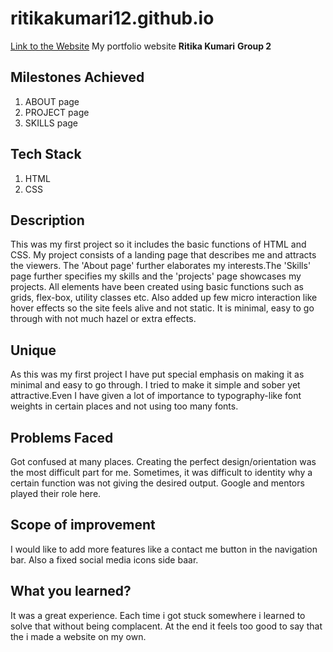 # ritikakumari12.github.io
[Link to the Website](https://ritikakumari12.github.io/)
My portfolio website
**Ritika Kumari**
**Group 2**
## Milestones Achieved
1. ABOUT page
2. PROJECT page
3. SKILLS page
## Tech Stack
1. HTML
2. CSS
## Description
This was my first project so it includes the basic functions of HTML and CSS. My project consists of a landing page that describes me and attracts the viewers. The 'About page' further elaborates my interests.The 'Skills' page further specifies my skills and the 'projects' page showcases my projects. All elements have been created using basic functions such as grids, flex-box, utility classes etc. Also added up few micro interaction like hover effects so the site feels alive and not static. It is minimal, easy to go through with not much hazel or extra effects.
## Unique
As this was my first project I have put special emphasis on making it as minimal and easy to go through. I tried to make it simple and sober yet attractive.Even I have given a lot of importance to typography-like font weights in certain places and not using too many fonts.
## Problems Faced
Got confused at many places. Creating the perfect design/orientation was the most difficult part for me. Sometimes, it was difficult to identity why a certain function was not giving the desired output. Google and mentors played their role here. 
## Scope of improvement
I would like to add more features like a contact me button in the navigation bar. Also a fixed social media icons side baar.
## What you learned?
It was a great experience. Each time i got stuck somewhere i learned to solve that without being complacent. At the end it feels too good to say that the i made a website on my own.
